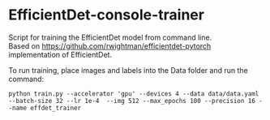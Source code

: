 # EfficientDet-console-trainer

Script for training the EfficientDet model from command line. \
Based on https://github.com/rwightman/efficientdet-pytorch implementation of EfficientDet.

To run training, place images and labels into the Data folder and run the command:
```
python train.py --accelerator 'gpu' --devices 4 --data data/data.yaml --batch-size 32 --lr 1e-4  --img 512 --max_epochs 100 --precision 16 --name effdet_trainer
```
